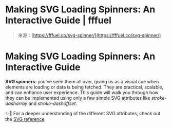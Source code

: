 <!--yml
category: 未分类
date: 2024-05-27 14:59:56
-->

# Making SVG Loading Spinners: An Interactive Guide | fffuel

> 来源：[https://fffuel.co/svg-spinner/](https://fffuel.co/svg-spinner/)

# Making SVG Loading Spinners: An Interactive Guide

**SVG spinners**: you've seen them all over, giving us as a visual cue when elements are loading or data is being fetched. They are practical, scalable, and can enhance user experience. This guide will walk you through how they can be implemented using only a few simple SVG attributes like *stroke-dasharray* and *stroke-dashoffset*.

✨🔗 For a deeper understanding of the different SVG attributes, check out the [SVG reference](/sssvg/).